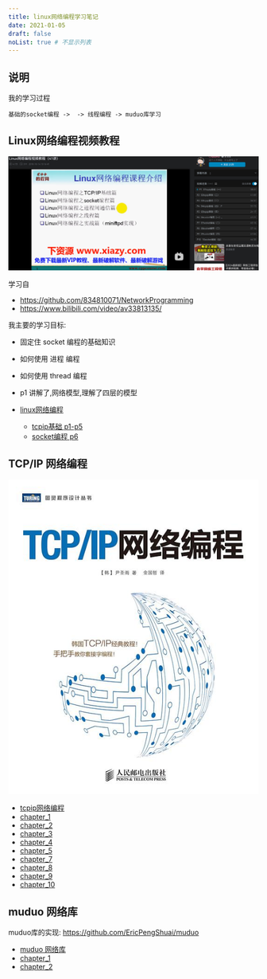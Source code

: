 ```yaml
---
title: linux网络编程学习笔记
date: 2021-01-05
draft: false
noList: true # 不显示列表
---
```


## 说明

我的学习过程

```
基础的socket编程 ->  -> 线程编程 -> muduo库学习
```

## Linux网络编程视频教程

![alt text](readme/assets/image.png)

学习自 

-   https://github.com/834810071/NetworkProgramming
-   https://www.bilibili.com/video/av33813135/

我主要的学习目标:

-   固定住 socket 编程的基础知识
-   如何使用 进程 编程
-   如何使用 thread 编程
-   p1 讲解了,网络模型,理解了四层的模型

- [linux网络编程](../readme)
    - [tcpip基础 p1-p5](../1)
    - [socket编程 p6](../2)

## TCP/IP 网络编程

![alt text](./tcpip网络编程/readme/assets/image.png)

- [tcpip网络编程](./tcpip网络编程/readme)
- [chapter_1](./tcpip网络编程/chapter_1)
- [chapter_2](./tcpip网络编程/chapter_2)
- [chapter_3](./tcpip网络编程/chapter_3)
- [chapter_4](./tcpip网络编程/chapter_4)
- [chapter_5](./tcpip网络编程/chapter_5)
- [chapter_7](./tcpip网络编程/chapter_7)
- [chapter_8](./tcpip网络编程/chapter_8)
- [chapter_9](./tcpip网络编程/chapter_9)
- [chapter_10](./tcpip网络编程/chapter_10)
  
## muduo 网络库

muduo库的实现: https://github.com/EricPengShuai/muduo

- [muduo 网络库](./muduo/readme)
- [chapter_1](./muduo/chapter_1)
- [chapter_2](./muduo/chapter_2)